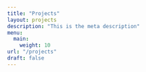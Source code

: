 ```yaml
---
title: "Projects"
layout: projects
description: "This is the meta description"
menu:
  main:
    weight: 10
url: "/projects"
draft: false
---
```

